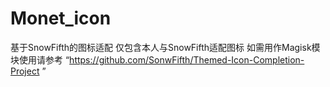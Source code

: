 # Monet_icon
基于SnowFifth的图标适配
仅包含本人与SnowFifth适配图标 如需用作Magisk模块使用请参考
“https://github.com/SonwFifth/Themed-Icon-Completion-Project ”
